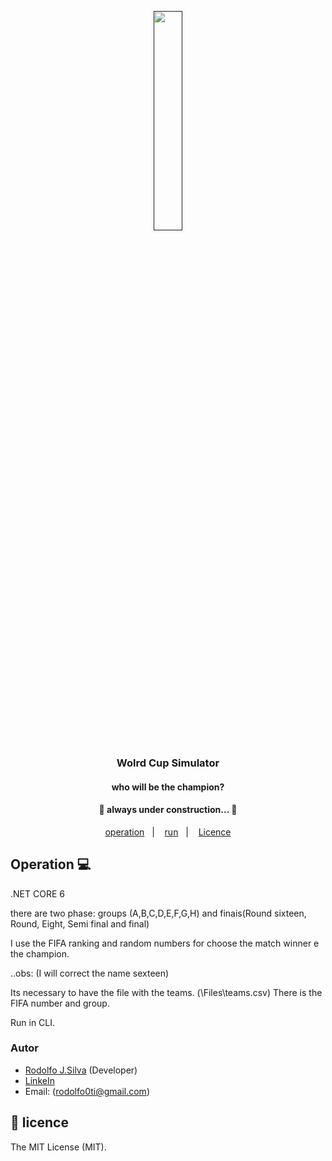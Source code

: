<p align="center">
  <a href="">
    <img align="center" src="https://upload.wikimedia.org/wikipedia/commons/4/4f/Csharp_Logo.png" width="30%">
  </a>
  <h3 align="center">Wolrd Cup Simulator</h3>
  <h4 align="center">who will be the champion?</h4>
  <h4 align="center"> 🚧  always under construction...  🚧 </h4>
</p>

<p align="center">
  <a href="#-operation">operation</a>&nbsp;&nbsp;&nbsp;|&nbsp;&nbsp;&nbsp;
  <a href="#-run">run</a>&nbsp;&nbsp;&nbsp;|&nbsp;&nbsp;&nbsp;
  <a href="#memo-licence">Licence</a>
</p>

## Operation 💻
.NET CORE 6

there are two phase: groups (A,B,C,D,E,F,G,H) and finais(Round sixteen, Round, Eight, Semi final and final)

I use the FIFA ranking and random numbers for choose the match winner e the champion. 

..obs: (I will correct the name sexteen)

Its necessary to have the file with the teams. (\Files\teams.csv)
There is the FIFA number and group.

Run in CLI.

### Autor
- [Rodolfo J.Silva](https://github.com/lrodolfol) (Developer)
- [LinkeIn](https://www.linkedin.com/in/rodolfoj-silva/)
- Email: (rodolfo0ti@gmail.com)

## :memo: licence
The MIT License (MIT).
